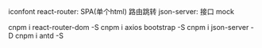 iconfont
react-router: SPA(单个html) 路由跳转
json-server: 接口 mock

cnpm i react-router-dom -S
cnpm i axios bootstrap -S
cnpm i json-server -D
cnpm i antd -S 